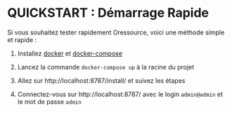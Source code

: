 QUICKSTART : Démarrage Rapide
===============================================================================

Si vous souhaitez tester rapidement Oressource, voici une méthode simple et
rapide : 


1. Installez [docker](https://docs.docker.com/engine/installation/) et
[docker-compose](https://docs.docker.com/compose/install/)

2. Lancez la commande `docker-compose up` à la racine du projet

3. Allez sur http://localhost:8787/install/ et suivez les étapes

4. Connectez-vous sur http://localhost:8787/ avec le login `admin@admin` et le
mot de passe `admin` 


